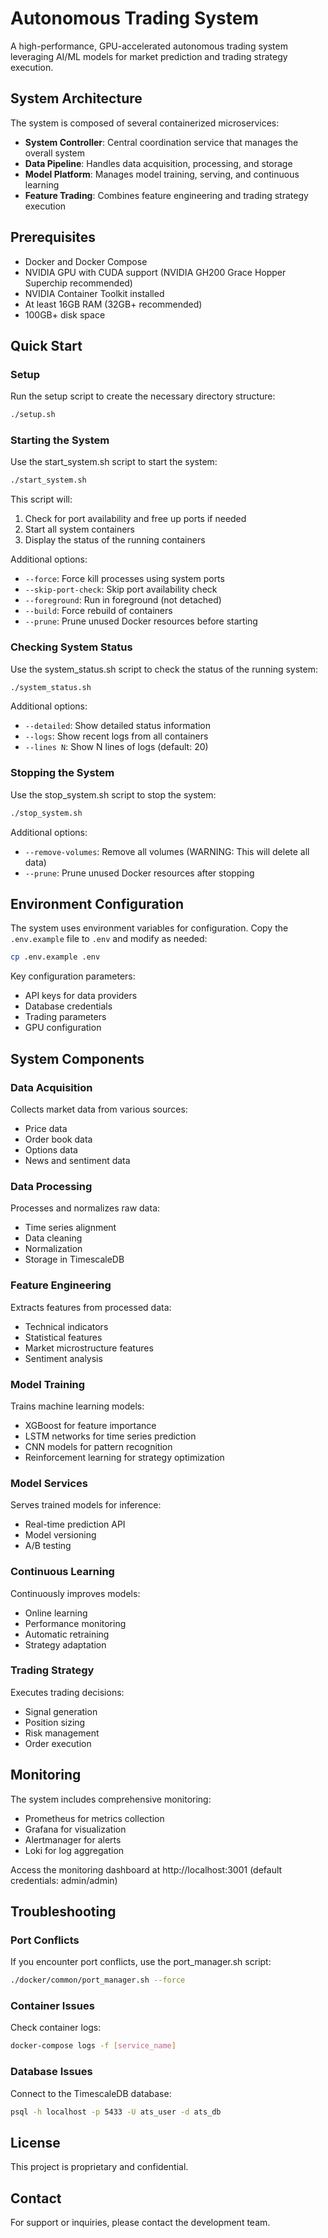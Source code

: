 # Autonomous Trading System

A high-performance, GPU-accelerated autonomous trading system leveraging AI/ML models for market prediction and trading strategy execution.

## System Architecture

The system is composed of several containerized microservices:

- **System Controller**: Central coordination service that manages the overall system
- **Data Pipeline**: Handles data acquisition, processing, and storage
- **Model Platform**: Manages model training, serving, and continuous learning
- **Feature Trading**: Combines feature engineering and trading strategy execution

## Prerequisites

- Docker and Docker Compose
- NVIDIA GPU with CUDA support (NVIDIA GH200 Grace Hopper Superchip recommended)
- NVIDIA Container Toolkit installed
- At least 16GB RAM (32GB+ recommended)
- 100GB+ disk space

## Quick Start

### Setup

Run the setup script to create the necessary directory structure:

```bash
./setup.sh
```

### Starting the System

Use the start_system.sh script to start the system:

```bash
./start_system.sh
```

This script will:
1. Check for port availability and free up ports if needed
2. Start all system containers
3. Display the status of the running containers

Additional options:
- `--force`: Force kill processes using system ports
- `--skip-port-check`: Skip port availability check
- `--foreground`: Run in foreground (not detached)
- `--build`: Force rebuild of containers
- `--prune`: Prune unused Docker resources before starting

### Checking System Status

Use the system_status.sh script to check the status of the running system:

```bash
./system_status.sh
```

Additional options:
- `--detailed`: Show detailed status information
- `--logs`: Show recent logs from all containers
- `--lines N`: Show N lines of logs (default: 20)

### Stopping the System

Use the stop_system.sh script to stop the system:

```bash
./stop_system.sh
```

Additional options:
- `--remove-volumes`: Remove all volumes (WARNING: This will delete all data)
- `--prune`: Prune unused Docker resources after stopping

## Environment Configuration

The system uses environment variables for configuration. Copy the `.env.example` file to `.env` and modify as needed:

```bash
cp .env.example .env
```

Key configuration parameters:
- API keys for data providers
- Database credentials
- Trading parameters
- GPU configuration

## System Components

### Data Acquisition

Collects market data from various sources:
- Price data
- Order book data
- Options data
- News and sentiment data

### Data Processing

Processes and normalizes raw data:
- Time series alignment
- Data cleaning
- Normalization
- Storage in TimescaleDB

### Feature Engineering

Extracts features from processed data:
- Technical indicators
- Statistical features
- Market microstructure features
- Sentiment analysis

### Model Training

Trains machine learning models:
- XGBoost for feature importance
- LSTM networks for time series prediction
- CNN models for pattern recognition
- Reinforcement learning for strategy optimization

### Model Services

Serves trained models for inference:
- Real-time prediction API
- Model versioning
- A/B testing

### Continuous Learning

Continuously improves models:
- Online learning
- Performance monitoring
- Automatic retraining
- Strategy adaptation

### Trading Strategy

Executes trading decisions:
- Signal generation
- Position sizing
- Risk management
- Order execution

## Monitoring

The system includes comprehensive monitoring:
- Prometheus for metrics collection
- Grafana for visualization
- Alertmanager for alerts
- Loki for log aggregation

Access the monitoring dashboard at http://localhost:3001 (default credentials: admin/admin)

## Troubleshooting

### Port Conflicts

If you encounter port conflicts, use the port_manager.sh script:

```bash
./docker/common/port_manager.sh --force
```

### Container Issues

Check container logs:

```bash
docker-compose logs -f [service_name]
```

### Database Issues

Connect to the TimescaleDB database:

```bash
psql -h localhost -p 5433 -U ats_user -d ats_db
```

## License

This project is proprietary and confidential.

## Contact

For support or inquiries, please contact the development team.